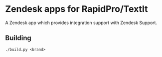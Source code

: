 # Zendesk apps for RapidPro/TextIt

A Zendesk app which provides integration support with Zendesk Support.

## Building

```
./build.py <brand>
```
